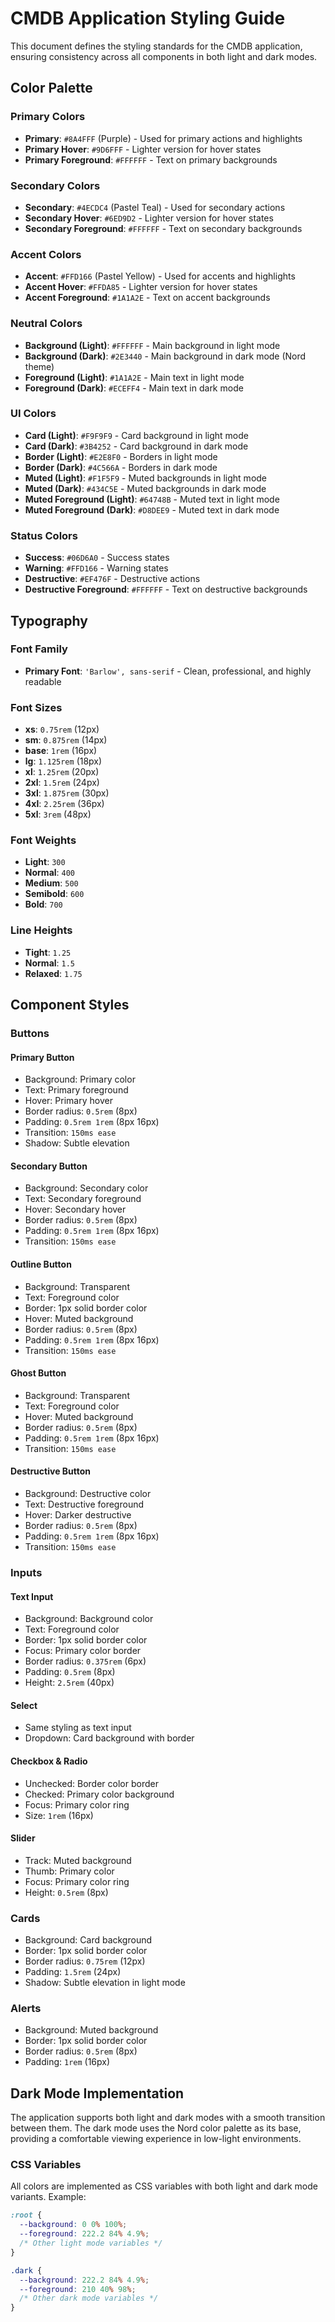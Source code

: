 # CMDB Application Styling Guide

This document defines the styling standards for the CMDB application, ensuring consistency across all components in both light and dark modes.

## Color Palette

### Primary Colors
- **Primary**: `#8A4FFF` (Purple) - Used for primary actions and highlights
- **Primary Hover**: `#9D6FFF` - Lighter version for hover states
- **Primary Foreground**: `#FFFFFF` - Text on primary backgrounds

### Secondary Colors
- **Secondary**: `#4ECDC4` (Pastel Teal) - Used for secondary actions
- **Secondary Hover**: `#6ED9D2` - Lighter version for hover states
- **Secondary Foreground**: `#FFFFFF` - Text on secondary backgrounds

### Accent Colors
- **Accent**: `#FFD166` (Pastel Yellow) - Used for accents and highlights
- **Accent Hover**: `#FFDA85` - Lighter version for hover states
- **Accent Foreground**: `#1A1A2E` - Text on accent backgrounds

### Neutral Colors
- **Background (Light)**: `#FFFFFF` - Main background in light mode
- **Background (Dark)**: `#2E3440` - Main background in dark mode (Nord theme)
- **Foreground (Light)**: `#1A1A2E` - Main text in light mode
- **Foreground (Dark)**: `#ECEFF4` - Main text in dark mode

### UI Colors
- **Card (Light)**: `#F9F9F9` - Card background in light mode
- **Card (Dark)**: `#3B4252` - Card background in dark mode
- **Border (Light)**: `#E2E8F0` - Borders in light mode
- **Border (Dark)**: `#4C566A` - Borders in dark mode
- **Muted (Light)**: `#F1F5F9` - Muted backgrounds in light mode
- **Muted (Dark)**: `#434C5E` - Muted backgrounds in dark mode
- **Muted Foreground (Light)**: `#64748B` - Muted text in light mode
- **Muted Foreground (Dark)**: `#D8DEE9` - Muted text in dark mode

### Status Colors
- **Success**: `#06D6A0` - Success states
- **Warning**: `#FFD166` - Warning states
- **Destructive**: `#EF476F` - Destructive actions
- **Destructive Foreground**: `#FFFFFF` - Text on destructive backgrounds

## Typography

### Font Family
- **Primary Font**: `'Barlow', sans-serif` - Clean, professional, and highly readable

### Font Sizes
- **xs**: `0.75rem` (12px)
- **sm**: `0.875rem` (14px)
- **base**: `1rem` (16px)
- **lg**: `1.125rem` (18px)
- **xl**: `1.25rem` (20px)
- **2xl**: `1.5rem` (24px)
- **3xl**: `1.875rem` (30px)
- **4xl**: `2.25rem` (36px)
- **5xl**: `3rem` (48px)

### Font Weights
- **Light**: `300`
- **Normal**: `400`
- **Medium**: `500`
- **Semibold**: `600`
- **Bold**: `700`

### Line Heights
- **Tight**: `1.25`
- **Normal**: `1.5`
- **Relaxed**: `1.75`

## Component Styles

### Buttons

#### Primary Button
- Background: Primary color
- Text: Primary foreground
- Hover: Primary hover
- Border radius: `0.5rem` (8px)
- Padding: `0.5rem 1rem` (8px 16px)
- Transition: `150ms ease`
- Shadow: Subtle elevation

#### Secondary Button
- Background: Secondary color
- Text: Secondary foreground
- Hover: Secondary hover
- Border radius: `0.5rem` (8px)
- Padding: `0.5rem 1rem` (8px 16px)
- Transition: `150ms ease`

#### Outline Button
- Background: Transparent
- Text: Foreground color
- Border: 1px solid border color
- Hover: Muted background
- Border radius: `0.5rem` (8px)
- Padding: `0.5rem 1rem` (8px 16px)
- Transition: `150ms ease`

#### Ghost Button
- Background: Transparent
- Text: Foreground color
- Hover: Muted background
- Border radius: `0.5rem` (8px)
- Padding: `0.5rem 1rem` (8px 16px)
- Transition: `150ms ease`

#### Destructive Button
- Background: Destructive color
- Text: Destructive foreground
- Hover: Darker destructive
- Border radius: `0.5rem` (8px)
- Padding: `0.5rem 1rem` (8px 16px)
- Transition: `150ms ease`

### Inputs

#### Text Input
- Background: Background color
- Text: Foreground color
- Border: 1px solid border color
- Focus: Primary color border
- Border radius: `0.375rem` (6px)
- Padding: `0.5rem` (8px)
- Height: `2.5rem` (40px)

#### Select
- Same styling as text input
- Dropdown: Card background with border

#### Checkbox & Radio
- Unchecked: Border color border
- Checked: Primary color background
- Focus: Primary color ring
- Size: `1rem` (16px)

#### Slider
- Track: Muted background
- Thumb: Primary color
- Focus: Primary color ring
- Height: `0.5rem` (8px)

### Cards
- Background: Card background
- Border: 1px solid border color
- Border radius: `0.75rem` (12px)
- Padding: `1.5rem` (24px)
- Shadow: Subtle elevation in light mode

### Alerts
- Background: Muted background
- Border: 1px solid border color
- Border radius: `0.5rem` (8px)
- Padding: `1rem` (16px)

## Dark Mode Implementation

The application supports both light and dark modes with a smooth transition between them. The dark mode uses the Nord color palette as its base, providing a comfortable viewing experience in low-light environments.

### CSS Variables

All colors are implemented as CSS variables with both light and dark mode variants. Example:

```css
:root {
  --background: 0 0% 100%;
  --foreground: 222.2 84% 4.9%;
  /* Other light mode variables */
}

.dark {
  --background: 222.2 84% 4.9%;
  --foreground: 210 40% 98%;
  /* Other dark mode variables */
}

